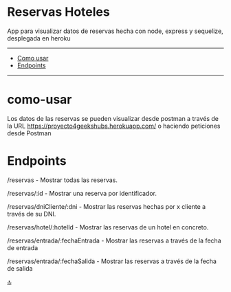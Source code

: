 # Reservas Hoteles

App para visualizar datos de reservas hecha con node, express y sequelize, desplegada en heroku

---------------------------------------

- [Como usar](#como-usar)
- [Endpoints](#endpoints)


-----------------------------

# como-usar

Los datos de las reservas se pueden visualizar desde postman a través de la URL https://proyecto4geekshubs.herokuapp.com/ o haciendo peticiones desde Postman


# Endpoints

/reservas - Mostrar todas las reservas.

/reservas/:id - Mostrar una reserva por identificador.

/reservas/dniCliente/:dni - Mostrar las reservas hechas por x cliente a través de su DNI.

/reservas/hotel/:hotelId - Mostrar las reservas de un hotel en concreto.

/reservas/entrada/:fechaEntrada - Mostrar las reservas a través de la fecha de entrada  

/reservas/entrada/:fechaSalida - Mostrar las reservas a través de la fecha de salida


[:top:](#subir)

